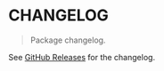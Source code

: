 # CHANGELOG

> Package changelog.

See [GitHub Releases](https://github.com/stdlib-js/math-base-special-fibonacci-index/releases) for the changelog.